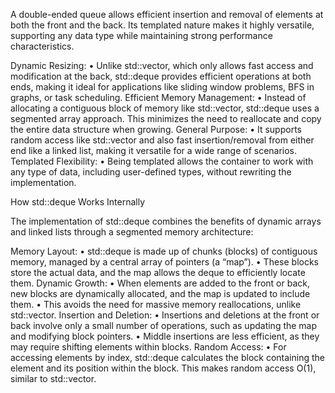 A double-ended queue allows efficient insertion and removal of elements at both the front and the back. Its templated nature makes it highly versatile, supporting any data type while maintaining strong performance characteristics.

Dynamic Resizing:
	•	Unlike std::vector, which only allows fast access and modification at the back, std::deque provides efficient operations at both ends, making it ideal for applications like sliding window problems, BFS in graphs, or task scheduling.
Efficient Memory Management:
	•	Instead of allocating a contiguous block of memory like std::vector, std::deque uses a segmented array approach. This minimizes the need to reallocate and copy the entire data structure when growing.
General Purpose:
	•	It supports random access like std::vector and also fast insertion/removal from either end like a linked list, making it versatile for a wide range of scenarios.
Templated Flexibility:
	•	Being templated allows the container to work with any type of data, including user-defined types, without rewriting the implementation.

How std::deque Works Internally

The implementation of std::deque combines the benefits of dynamic arrays and linked lists through a segmented memory architecture:

Memory Layout:
	•	std::deque is made up of chunks (blocks) of contiguous memory, managed by a central array of pointers (a “map”).
	•	These blocks store the actual data, and the map allows the deque to efficiently locate them.
Dynamic Growth:
	•	When elements are added to the front or back, new blocks are dynamically allocated, and the map is updated to include them.
	•	This avoids the need for massive memory reallocations, unlike std::vector.
Insertion and Deletion:
	•	Insertions and deletions at the front or back involve only a small number of operations, such as updating the map and modifying block pointers.
	•	Middle insertions are less efficient, as they may require shifting elements within blocks.
Random Access:
	•	For accessing elements by index, std::deque calculates the block containing the element and its position within the block. This makes random access O(1), similar to std::vector.
